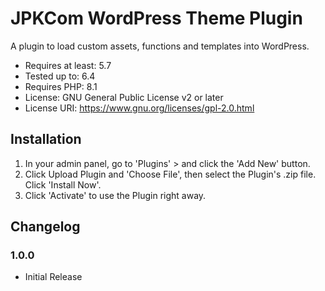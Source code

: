 JPKCom WordPress Theme Plugin
===

A plugin to load custom assets, functions and templates into WordPress.

- Requires at least: 5.7
- Tested up to: 6.4
- Requires PHP: 8.1
- License: GNU General Public License v2 or later
- License URI: https://www.gnu.org/licenses/gpl-2.0.html


## Installation

1. In your admin panel, go to 'Plugins' > and click the 'Add New' button.
2. Click Upload Plugin and 'Choose File', then select the Plugin's .zip file. Click 'Install Now'.
3. Click 'Activate' to use the Plugin right away.

## Changelog ##

### 1.0.0 ###
* Initial Release

